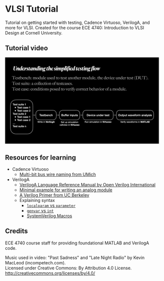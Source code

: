 # VLSI Tutorial
Tutorial on getting started with testing, Cadence Virtuoso, VerilogA, and more for VLSI. Created for the course ECE 4740: Introduction to VLSI Design at Cornell University.

## Tutorial video

[![Tutorial video](https://raw.githubusercontent.com/NelsonOoi/vlsi-tutorial/main/video_thumbnail.png)](https://www.youtube.com/watch?v=cbTl3ACD9bU)


## Resources for learning
- Cadence Virtuoso
  - [Multi-bit bus wire naming from UMich](https://www.eecs.umich.edu/courses/eecs427/f10/Common/busnames.pdf)
- VerilogA
  - [VerilogA Language Reference Manual by Open Verilog International](https://www.siue.edu/~gengel/ece585WebStuff/OVI_VerilogA.pdf)
  - [Minimal example for writing an analog module](https://community.cadence.com/cadence_technology_forums/f/custom-ic-skill/42686/virtuoso-how-to-create-a-truly-parametric-component-i-e-with-dynamic-termorder)
  - [A Verilog Primer from UC Berkeley](https://inst.eecs.berkeley.edu/~eecs151/fa20/files/verilog/Verilog_Primer_Slides.pdf)
  - Explaining syntax
    - [```localparam``` vs ```parameter```](https://stackoverflow.com/questions/30288783/difference-between-parameter-and-localparam)
    - [```genvar``` vs ```int```](https://electronics.stackexchange.com/questions/520681/verilog-for-loop-genvar-vs-int)
    - [SystemVerilog Macros](https://www.systemverilog.io/verification/macros/)


## Credits

ECE 4740 course staff for providing foundational MATLAB and VerilogA code.

Music used in video: "Past Sadness" and "Late Night Radio" by Kevin MacLeod (incompetech.com).  
Licensed under Creative Commons: By Attribution 4.0 License.  
http://creativecommons.org/licenses/by/4.0/
